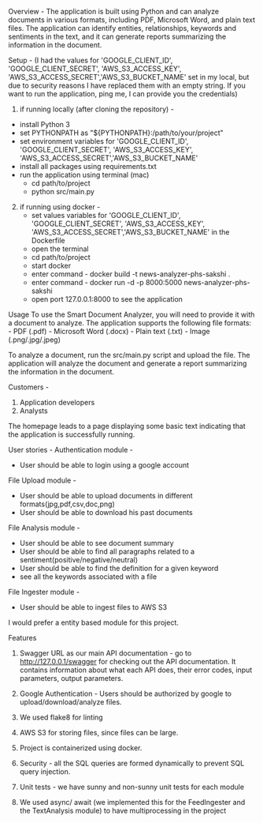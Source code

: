Overview -
The application is built using Python and can analyze documents in various formats, including PDF, Microsoft Word,
and plain text files. The application can identify entities, relationships, keywords and sentiments in the text,
and it can generate reports summarizing the information in the document.

Setup -
(I had the values for 'GOOGLE_CLIENT_ID', 'GOOGLE_CLIENT_SECRET', 'AWS_S3_ACCESS_KEY', 'AWS_S3_ACCESS_SECRET','AWS_S3_BUCKET_NAME' set in my local,
but due to security reasons I have replaced them with an empty string. If you want to run the application, ping me, I can provide you the credentials)

1. if running locally (after cloning the repository) -
- install Python 3
- set PYTHONPATH as "${PYTHONPATH}:/path/to/your/project"
- set environment variables for 'GOOGLE_CLIENT_ID', 'GOOGLE_CLIENT_SECRET', 'AWS_S3_ACCESS_KEY', 'AWS_S3_ACCESS_SECRET','AWS_S3_BUCKET_NAME'
- install all packages using requirements.txt
- run the application using terminal (mac)
    - cd path/to/project
    - python src/main.py
2. if running using docker -
    - set values variables for 'GOOGLE_CLIENT_ID', 'GOOGLE_CLIENT_SECRET', 'AWS_S3_ACCESS_KEY', 'AWS_S3_ACCESS_SECRET','AWS_S3_BUCKET_NAME' in the Dockerfile
    - open the terminal
    - cd path/to/project
    - start docker
    - enter command - docker build -t news-analyzer-phs-sakshi .
    - enter command - docker run -d -p 8000:5000 news-analyzer-phs-sakshi
    - open port 127.0.0.1:8000 to see the application



Usage
To use the Smart Document Analyzer, you will need to provide it with a document to analyze.
The application supports the following file formats:
    - PDF (.pdf)
    - Microsoft Word (.docx)
    - Plain text (.txt)
    - Image (.png/.jpg/.jpeg)

To analyze a document, run the src/main.py script and upload the file.
The application will analyze the document and generate a report summarizing the information in the document.

Customers -
1. Application developers
2. Analysts

The homepage leads to a page displaying some basic text indicating that the application is successfully running.

User stories -
Authentication module -
- User should be able to login using a google account

File Upload module -
- User should be able to upload documents in different formats(jpg,pdf,csv,doc,png)
- User should be able to download his past documents

File Analysis module -
- User should be able to see document summary
- User should be able to find all paragraphs related to a sentiment(positive/negative/neutral)
- User should be able to find the definition for a given keyword
- see all the keywords associated with a file

File Ingester module -
- User should be able to ingest files to AWS S3

I would prefer a entity based module for this project.


Features

1. Swagger URL as our main API documentation - go to http://127.0.0.1/swagger for checking out the API documentation.
It contains information about what each API does, their error codes, input parameters, output parameters.

2. Google Authentication - Users should be authorized by google to upload/download/analyze files.

3. We used flake8 for linting

4. AWS S3 for storing files, since files can be large.

5. Project is containerized using docker.

6. Security - all the SQL queries are formed dynamically to prevent SQL query injection.

7. Unit tests - we have sunny and non-sunny unit tests for each module

8. We used async/ await (we implemented this for the FeedIngester and the TextAnalysis module) to have multiprocessing in the project
